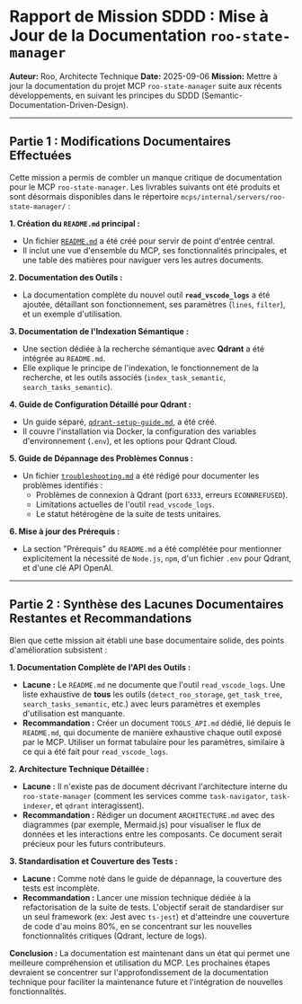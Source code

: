 # Rapport de Mission SDDD : Mise à Jour de la Documentation `roo-state-manager`

**Auteur:** Roo, Architecte Technique
**Date:** 2025-09-06
**Mission:** Mettre à jour la documentation du projet MCP `roo-state-manager` suite aux récents développements, en suivant les principes du SDDD (Semantic-Documentation-Driven-Design).

---

## Partie 1 : Modifications Documentaires Effectuées

Cette mission a permis de combler un manque critique de documentation pour le MCP `roo-state-manager`. Les livrables suivants ont été produits et sont désormais disponibles dans le répertoire `mcps/internal/servers/roo-state-manager/` :

**1. Création du `README.md` principal :**
-   Un fichier [`README.md`](../../../../mcps/internal/servers/roo-state-manager/README.md) a été créé pour servir de point d'entrée central.
-   Il inclut une vue d'ensemble du MCP, ses fonctionnalités principales, et une table des matières pour naviguer vers les autres documents.

**2. Documentation des Outils :**
-   La documentation complète du nouvel outil **`read_vscode_logs`** a été ajoutée, détaillant son fonctionnement, ses paramètres (`lines`, `filter`), et un exemple d'utilisation.

**3. Documentation de l'Indexation Sémantique :**
-   Une section dédiée à la recherche sémantique avec **Qdrant** a été intégrée au `README.md`.
-   Elle explique le principe de l'indexation, le fonctionnement de la recherche, et les outils associés (`index_task_semantic`, `search_tasks_semantic`).

**4. Guide de Configuration Détaillé pour Qdrant :**
-   Un guide séparé, [`qdrant-setup-guide.md`](../../../../mcps/internal/servers/roo-state-manager/qdrant-setup-guide.md), a été créé.
-   Il couvre l'installation via Docker, la configuration des variables d'environnement (`.env`), et les options pour Qdrant Cloud.

**5. Guide de Dépannage des Problèmes Connus :**
-   Un fichier [`troubleshooting.md`](../../../../mcps/internal/servers/roo-state-manager/troubleshooting.md) a été rédigé pour documenter les problèmes identifiés :
    -   Problèmes de connexion à Qdrant (port `6333`, erreurs `ECONNREFUSED`).
    -   Limitations actuelles de l'outil `read_vscode_logs`.
    -   Le statut hétérogène de la suite de tests unitaires.

**6. Mise à jour des Prérequis :**
-   La section "Prérequis" du `README.md` a été complétée pour mentionner explicitement la nécessité de `Node.js`, `npm`, d'un fichier `.env` pour Qdrant, et d'une clé API OpenAI.

---

## Partie 2 : Synthèse des Lacunes Documentaires Restantes et Recommandations

Bien que cette mission ait établi une base documentaire solide, des points d'amélioration subsistent :

**1. Documentation Complète de l'API des Outils :**
-   **Lacune :** Le `README.md` ne documente que l'outil `read_vscode_logs`. Une liste exhaustive de **tous** les outils (`detect_roo_storage`, `get_task_tree`, `search_tasks_semantic`, etc.) avec leurs paramètres et exemples d'utilisation est manquante.
-   **Recommandation :** Créer un document `TOOLS_API.md` dédié, lié depuis le `README.md`, qui documente de manière exhaustive chaque outil exposé par le MCP. Utiliser un format tabulaire pour les paramètres, similaire à ce qui a été fait pour `read_vscode_logs`.

**2. Architecture Technique Détaillée :**
-   **Lacune :** Il n'existe pas de document décrivant l'architecture interne du `roo-state-manager` (comment les services comme `task-navigator`, `task-indexer`, et `qdrant` interagissent).
-   **Recommandation :** Rédiger un document `ARCHITECTURE.md` avec des diagrammes (par exemple, Mermaid.js) pour visualiser le flux de données et les interactions entre les composants. Ce document serait précieux pour les futurs contributeurs.

**3. Standardisation et Couverture des Tests :**
-   **Lacune :** Comme noté dans le guide de dépannage, la couverture des tests est incomplète.
-   **Recommandation :** Lancer une mission technique dédiée à la refactorisation de la suite de tests. L'objectif serait de standardiser sur un seul framework (ex: Jest avec `ts-jest`) et d'atteindre une couverture de code d'au moins 80%, en se concentrant sur les nouvelles fonctionnalités critiques (Qdrant, lecture de logs).

**Conclusion :**
La documentation est maintenant dans un état qui permet une meilleure compréhension et utilisation du MCP. Les prochaines étapes devraient se concentrer sur l'approfondissement de la documentation technique pour faciliter la maintenance future et l'intégration de nouvelles fonctionnalités.